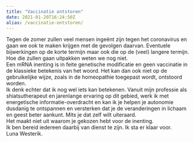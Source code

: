 ```yaml
---
title: "Vaccinatie ontstoren"
date: 2021-01-20T16:24:50Z
alias: /vaccinatie-ontstoren/
---
```

<!-- wp:paragraph -->
<p>Tegen de zomer zullen veel mensen ingeënt zijn tegen het coronavirus en gaan we ook te maken krijgen met de gevolgen daarvan. Eventuele bijwerkingen op de korte termijn maar ook die op de (veel) langere termijn. Hoe die zullen gaan uitpakken weten we nog niet.<br /> Een mRNA inenting is in feite genetische modificatie en geen vaccinatie in de klassieke betekenis van het woord. Het kan dan ook niet op de gebruikelijke wijze, zoals in de homeopathie toegepast wordt, ontstoord worden.<br /> Ik denk echter dat ik nog wel iets kan betekenen. Vanuit mijn professie als shiatsutherapeut en jarenlange ervaring op dit gebied, werk ik met energetische informatie-overdracht en kan ik je helpen je autonomie dusdanig te ontspannen en versterken dat je de veranderingen in lichaam en geest beter aankunt. Mits je dat zelf wilt uiteraard.<br /> Het maakt niet uit waarom je gekozen hebt voor de inenting. <br /> Ik ben bereid iedereen daarbij van dienst te zijn. Ik sta er klaar voor.<br /> Luna Westerik.</p>
<!-- /wp:paragraph -->

<!-- wp:image {"id":2826,"align":"center"} -->
<div class="wp-block-image"><figure class="aligncenter"><img src="https://res.cloudinary.com/piith/image/upload/2021/01/2021-01-20-15-19-29.jpg" alt="" class="wp-image-2826"/></figure></div>
<!-- /wp:image -->